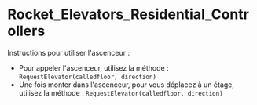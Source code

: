 # Rocket_Elevators_Residential_Controllers

Instructions pour utiliser l'ascenceur :

- Pour appeler l'ascenceur, utilisez la méthode : ```RequestElevator(calledfloor, direction)```
- Une fois monter dans l'ascenceur, pour vous déplacez à un étage,  utilisez la méthode : ```RequestElevator(calledfloor, direction)```
